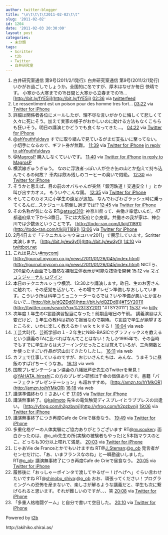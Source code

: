 ```yaml
---
author: twitter-blogger
title: "\n\t\t\t\t2011-02-02\t\t"
slug: '2011-02-02'
id: 1204
date: '2011-02-03 20:30:00'
layout: post
categories:
  - 未分類
tags:
  - Scritter
  - t2b
  - Twitter
  - 白井研究室
---
```


<div xmlns:georss="http://www.georss.org/georss">

1.  <span><span>白井研究室通信 第9号(2011/2/1発行): 白井研究室通信 第9号(2011/2/1発行) いかがお過ごしでしょうか。全国的に冬ですが、厚木はなぜか毎日 快晴です。 小寒から大寒までの15日間と大寒から立春までの15... [http://bit.ly/fYE5ij](http://bit.ly/fYE5ij)</span> <span>[<span>02:36</span>](http://twitter.com/o_ob/status/32794548820254720) <span>via [twitterfeed](http://twitterfeed.com)</span></span></span>
2.  <span><span>Le ressentiment est un poison pour des homme tres fort...</span> <span>[<span>03:22</span>](http://twitter.com/o_ob/status/32806033252425729) <span>via [Twitter for iPhone](http://twitter.com/)</span></span></span>
3.  <span><span>詳細は関係者各位にメールしたが、理不尽な言いがかりに悔しくて悲しくて久々に死にそう。加えて実家の様子がおかしいのに助ける方法もなくこちらも狂いそう。明日の講演とかどうでも良くなってきた...。</span> <span>[<span>04:22</span>](http://twitter.com/o_ob/status/32821067118542848) <span>via [Twitter for iPhone](http://twitter.com/)</span></span></span>
4.  <span><span>@[ahYouthfuldays](http://twitter.com/ahYouthfuldays "ahYouthfuldays") すでに取り組んで見ているがまだ支払いに至ってない。小切手になるので、ギフト券が無難。</span> <span>[<span>11:39</span>](http://twitter.com/o_ob/status/32931017375354880) <span>via [Twitter for iPhone](http://twitter.com/)</span> [in reply to ahYouthfuldays](http://twitter.com/ahYouthfuldays/status/32856159912206336)</span></span>
5.  <span><span>@[MagrosP](http://twitter.com/MagrosP "MagrosP") 購入しなくていいです。</span> <span>[<span>11:40</span>](http://twitter.com/o_ob/status/32931408510980097) <span>via [Twitter for iPhone](http://twitter.com/)</span> [in reply to MagrosP](http://twitter.com/MagrosP/status/32920950982840320)</span></span>
6.  <span><span>横浜線ぎゅうぎゅう。 なのに浮浪者っぽい人が空き缶の山とか抱えて持ち込んでくるの何故？ 車内は飲み残しのコーヒーの臭いで悶絶。</span> <span>[<span>12:30</span>](http://twitter.com/o_ob/status/32943881301528576) <span>via [Twitter for iPhone](http://twitter.com/)</span></span></span>
7.  <span><span>そうかと思えば、目の前のオバちゃんが突然「銀河鉄道！交通安全！」とか叫び出すカオス。 もういやこんな国。</span> <span>[<span>12:35</span>](http://twitter.com/o_ob/status/32945159314345985) <span>via [Twitter for iPhone](http://twitter.com/)</span></span></span>
8.  <span><span>そしてこのカオスに小学生の遠足が追加。 なんでわざわざラッシュ時に乗ってくるんだ...スケジュール前倒し過ぎでは!?</span> <span>[<span>12:45</span>](http://twitter.com/o_ob/status/32947670918242304) <span>via [Twitter for iPhone](http://twitter.com/)</span></span></span>
9.  <span><span>その名称が気になる RT@[atsugi310](http://twitter.com/atsugi310 "atsugi310"): 神奈川県って、共働き率低いんだ。47都道府県で下から3番目。下には大阪府と奈良県。共働きの我が家は、神奈川では少数派ということです。 [http://todo-ran.com/t/kiji/11891](http://todo-ran.com/t/kiji/11891)</span> <span>[<span>13:06</span>](http://twitter.com/o_ob/status/32952916763475968) <span>via [Twitter for iPhone](http://twitter.com/)</span></span></span>
10.  <span><span>2月4日まで「テクニカルショウヨコハマ2011」で展示しています。Scritter実演します。 [http://bit.ly/ew3yfI](http://bit.ly/ew3yfI)</span> <span>[<span>14:10</span>](http://twitter.com/o_ob/status/32969048178298880) <span>via [twittbot.net](http://twittbot.net/)</span></span></span>
11.  <span><span>これは見たい[#mycomj](http://twitter.com/search?q=%23mycomj "#mycomj") [http://journal.mycom.co.jp/news/2011/01/26/045/index.html](http://journal.mycom.co.jp/news/2011/01/26/045/index.html) NICTら、200型の大画面でも自然な裸眼立体表示が可能な技術を開発</span> <span>[<span>15:12</span>](http://twitter.com/o_ob/status/32984791754219520) <span>via [マイコミジャーナル ログイン](http://journal.mycom.co.jp)</span></span></span>
12.  <span><span>本日のテクニカルショウ横浜、13:30より講演します。昨日、生のお客さんに触れて、その感覚を活かして、その場でプレゼン準備しなおししています。こういう所は科学コミュニケーターならでは？いや準備が悪いとか言わないで… [http://bit.ly/dQZDd8](http://bit.ly/dQZDd8)[#TSY2011](http://twitter.com/search?q=%23TSY2011 "#TSY2011")</span> <span>[<span>15:37</span>](http://twitter.com/o_ob/status/32991082153246721) <span>via [bitly](http://bit.ly)</span></span></span>
13.  <span><span>次年度１年生のC言語演習担当になった！前期金曜日の午前。 講義演習は大変だけど、１年生の教科は初めて担当なので期待。 C言語で学生が絶望するところを、いかに楽しく教えるか！ｗｋｔｋする！</span> <span>[<span>16:04</span>](http://twitter.com/o_ob/status/32997899193286658) <span>via web</span></span></span>
14.  <span><span>工芸大時代、芸術学部の１−２年生にN88-BASICでグラフィックスを教えるという講義のTAに比べればなんてことはない！たしか1995年で、その当時でもすでに学生からは大ブーイングだったことは覚えているが、三角関数とか使ったすごい作品が沢山出てきたりしたし。</span> <span>[<span>16:11</span>](http://twitter.com/o_ob/status/32999653842624512) <span>via web</span></span></span>
15.  <span><span>カフェで仕事しているのですが、おじいさんたちは、みんな、うまそうに昼飯のすぱげちーくうなあ。</span> <span>[<span>16:13</span>](http://twitter.com/o_ob/status/32999995808415744) <span>via web</span></span></span>
16.  <span><span>国際プレゼンテーション協会の八幡紕芦史先生のTwitterを発見！@[YAHATA_hiroshi](http://twitter.com/YAHATA_hiroshi "YAHATA_hiroshi")この方のプレゼン研修は千金の価値ありです。書籍「パーフェクトプレゼンテーション」も超おすすめ。 [http://amzn.to/hYMkOR](http://amzn.to/hYMkOR)</span> <span>[<span>16:18</span>](http://twitter.com/o_ob/status/33001263603912704) <span>via web</span></span></span>
17.  <span><span>講演準備終わり！さあいくぞ</span> <span>[<span>17:05</span>](http://twitter.com/o_ob/status/33013255643336704) <span>via [Twitter for iPhone](http://twitter.com/)</span></span></span>
18.  <span><span>講演無事終了。@[kajimoto](http://twitter.com/kajimoto "kajimoto") 先生の電気触覚ディスプレイとラブプレスの出逢い。 [http://yfrog.com/h2pzbvnj](http://yfrog.com/h2pzbvnj)</span> <span>[<span>19:06</span>](http://twitter.com/o_ob/status/33043548358049792) <span>via [Twitter for iPhone](http://twitter.com/)</span></span></span>
19.  <span><span>講演無事終了につき再度Cafe de Crieで昼食なう。</span> <span>[<span>19:49</span>](http://twitter.com/o_ob/status/33054348334333952) <span>via [Twitter for iPhone](http://twitter.com/)</span></span></span>
20.  <span><span>多重化格ゲーの人体実験にご協力ありがとうございます RT@[musouken](http://twitter.com/musouken "musouken"): 面白かったのは、@o_ob先生の所(実験の被験者もやった)と5本指マウスのとこ。どっちも30分以上喋れて満足。</span> <span>[<span>20:03</span>](http://twitter.com/o_ob/status/33058028580245505) <span>via [Twitter for iPhone](http://twitter.com/)</span></span></span>
21.  <span><span>じゃあVie de Franceとかでもいけますね RT@[J_Steman](http://twitter.com/J_Steman "J_Steman"):@[o_ob](http://twitter.com/o_ob "o_ob") 発言者がセンセだけに、「あ、いまフランスなのね」と一瞬勘違いしました。 RT@[o_ob](http://twitter.com/o_ob "o_ob"): 講演無事終了につき再度Cafe de Crieで昼食なう。</span> <span>[<span>20:05</span>](http://twitter.com/o_ob/status/33058483863695360) <span>via [Twitter for iPhone](http://twitter.com/)</span></span></span>
22.  <span><span>履修後に「おっしゃーポインタで渡してやるぜー！げへげへ」ぐらい言わせたいですね RT@[shinobu_shiva](http://twitter.com/shinobu_shiva "shinobu_shiva"):@[o_ob](http://twitter.com/o_ob "o_ob") おお、頑張ってください！プログラミングへの恐怖を産まないで、楽しさが解るような講義だと、学生も次に繋げられると思います。それが難しいのですが、、、笑</span> <span>[<span>20:08</span>](http://twitter.com/o_ob/status/33059304139399168) <span>via [Twitter for iPhone](http://twitter.com/)</span></span></span>
23.  <span><span>「多重人格格闘ゲーム」と自分で書いて空目した。</span> <span>[<span>20:10</span>](http://twitter.com/o_ob/status/33059767928750080) <span>via [Twitter for iPhone](http://twitter.com/)</span></span></span>

</div>

Powered by [t2b](http://t2b.utilz.jp/)

<div>http://akihiko.shirai.as/</div>
